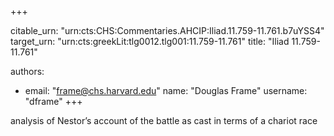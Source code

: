 +++


citable_urn: "urn:cts:CHS:Commentaries.AHCIP:Iliad.11.759-11.761.b7uYSS4"
target_urn: "urn:cts:greekLit:tlg0012.tlg001:11.759-11.761"
title: "Iliad 11.759-11.761"

authors:
- email: "frame@chs.harvard.edu"
  name: "Douglas Frame"
  username: "dframe"
+++

<p>analysis of Nestor’s account of the battle as cast in terms of a chariot race</p>